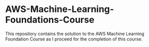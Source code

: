 # AWS-Machine-Learning-Foundations-Course
This repository contains the solution to the AWS Machine Learning Foundation Course as I proceed for the completion of this course.
